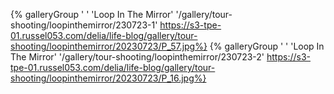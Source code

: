 {% galleryGroup ' ' 'Loop In The Mirror' '/gallery/tour-shooting/loopinthemirror/230723-1' https://s3-tpe-01.russel053.com/delia/life-blog/gallery/tour-shooting/loopinthemirror/20230723/P_57.jpg%}
{% galleryGroup ' ' 'Loop In The Mirror' '/gallery/tour-shooting/loopinthemirror/230723-2' https://s3-tpe-01.russel053.com/delia/life-blog/gallery/tour-shooting/loopinthemirror/20230723/P_16.jpg%}